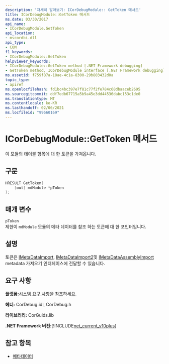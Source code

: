 ```yaml
---
description: '자세히 알아보기: ICorDebugModule:: GetToken 메서드'
title: ICorDebugModule::GetToken 메서드
ms.date: 03/30/2017
api_name:
- ICorDebugModule.GetToken
api_location:
- mscordbi.dll
api_type:
- COM
f1_keywords:
- ICorDebugModule::GetToken
helpviewer_keywords:
- ICorDebugModule::GetToken method [.NET Framework debugging]
- GetToken method, ICorDebugModule interface [.NET Framework debugging]
ms.assetid: f759f87a-18ae-4c1a-8300-29b803432d0a
topic_type:
- apiref
ms.openlocfilehash: fd1bc4bc397e7f81c77f2fe784c68dbaaceb2695
ms.sourcegitcommit: ddf7edb67715a5b9a45e3dd44536dabc153c1de0
ms.translationtype: MT
ms.contentlocale: ko-KR
ms.lasthandoff: 02/06/2021
ms.locfileid: "99660169"
---
```

# <a name="icordebugmodulegettoken-method"></a>ICorDebugModule::GetToken 메서드

이 모듈의 테이블 항목에 대 한 토큰을 가져옵니다.  
  
## <a name="syntax"></a>구문  
  
```cpp  
HRESULT GetToken(  
    [out] mdModule *pToken  
);  
```  
  
## <a name="parameters"></a>매개 변수  

 `pToken`  
 제한이 `mdModule` 모듈의 메타 데이터를 참조 하는 토큰에 대 한 포인터입니다.  
  
## <a name="remarks"></a>설명  

 토큰은 [IMetaDataImport](../metadata/imetadataimport-interface.md), [IMetaDataImport2](../metadata/imetadataimport2-interface.md)및 [IMetaDataAssemblyImport](../metadata/imetadataassemblyimport-interface.md) metadata 가져오기 인터페이스에 전달할 수 있습니다.  
  
## <a name="requirements"></a>요구 사항  

 **플랫폼:**[시스템 요구 사항](../../get-started/system-requirements.md)을 참조하세요.  
  
 **헤더:** CorDebug.idl, CorDebug.h  
  
 **라이브러리:** CorGuids.lib  
  
 **.NET Framework 버전:**[!INCLUDE[net_current_v10plus](../../../../includes/net-current-v10plus-md.md)]  
  
## <a name="see-also"></a>참고 항목

- [메타데이터](../metadata/index.md)

